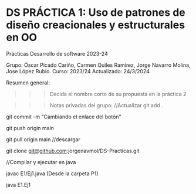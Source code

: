 # DS PRÁCTICA 1: Uso de patrones de diseño creacionales y estructurales en OO
Prácticas Desarrollo de software 2023-24 

Grupo: Óscar Picado Cariño, Carmen Quiles Ramírez, Jorge Navarro Molina, Jose López Rubio.  Curso: 2023/24 
Actualizado: 24/3/2024

Resumen general: 
>>> Decida el nombre corto de su propuesta en la práctica 2 


>>> Notas privadas del grupo:
//Actualizar
git add . 

git commit -m "Cambiando el enlace del botón"

git push origin main

git pull origin main //descargar

git clone git@github.com:jorgenavmol/DS-Practicas.git

//Compilar y ejecutar en java

javac E1/Ej1.java (Desde la carpeta P1)

java E1.Ej1



